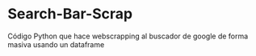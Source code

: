# Search-Bar-Scrap
Código Python que hace webscrapping al buscador de google de forma masiva usando un dataframe
